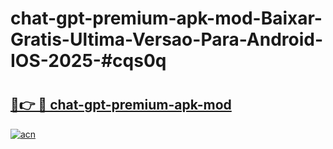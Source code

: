 # chat-gpt-premium-apk-mod-Baixar-Gratis-Ultima-Versao-Para-Android-IOS-2025-#cqs0q

# <h2><a href="https://ainizakaria.my?title=chat-gpt-premium-apk-mod&ref=22M">🔗👉 🔴 chat-gpt-premium-apk-mod</a></h2>

[![acn](https://github.com/user-attachments/assets/0f9c940e-d8b0-45ae-aac7-cd30a18b3e1c)](https://ainizakaria.my?title=chat-gpt-premium-apk-mod&ref=22M)

